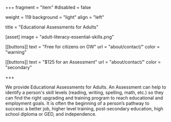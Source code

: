 +++
fragment = "item"
#disabled = false

weight = 119
background = "light"
align = "left"

title = "Educational Assessments for Adults"

[asset]
  image = "adult-literacy-essential-skills.png"
  
[[buttons]]
  text = "Free for citizens on OW"
  url = "about/contact/"
  color = "warning"
  
[[buttons]]
  text = "$125 for an Assessment"
  url = "about/contact/"
  color = "secondary"

+++

We provide Educational Assessments for Adults. An Assessment can help to identify a person's skill levels (reading, writing, spelling, math, etc.) so they can find the right upgrading and training program to reach educational and employment goals. It is often the beginning of a person’s pathway to success: a better job, higher level training, post-secondary education, high school diploma or GED, and independence.